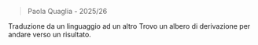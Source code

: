 > Paola Quaglia - 2025/26

Traduzione da un linguaggio ad un altro
Trovo un albero di derivazione per andare verso un risultato.